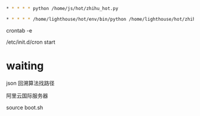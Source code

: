 ```bash
* * * * * python /home/js/hot/zhihu_hot.py
```

```bash
* * * * * /home/lighthouse/hot/env/bin/python /home/lighthouse/hot/zhihu_hot.py >> /home/lighthouse/hot/log.txt
```



crontab -e

/etc/init.d/cron start

# waiting

json 回溯算法找路径

阿里云国际服务器


source boot.sh